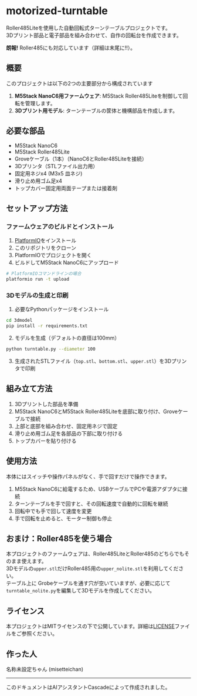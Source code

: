 # motorized-turntable

Roller485Liteを使用した自動回転式ターンテーブルプロジェクトです。  
3Dプリント部品と電子部品を組み合わせて、自作の回転台を作成できます。

**朗報!** Roller485にも対応しています（詳細は末尾に!!）。

## 概要

このプロジェクトは以下の2つの主要部分から構成されています

1. **M5Stack NanoC6用ファームウェア**: M5Stack Roller485Liteを制御して回転を管理します。
2. **3Dプリント用モデル**: ターンテーブルの筐体と機構部品を作成します。

## 必要な部品

- M5Stack NanoC6
- M5Stack Roller485Lite
- Groveケーブル（1本）（NanoC6とRoller485Liteを接続）
- 3Dプリンタ（STLファイル出力用）
- 固定用ネジx4 (M3x5 皿ネジ)
- 滑り止め用ゴム足x4
- トップカバー固定用両面テープまたは接着剤

## セットアップ方法

### ファームウェアのビルドとインストール

1. [PlatformIO](https://platformio.org/)をインストール
2. このリポジトリをクローン
3. PlatformIOでプロジェクトを開く
4. ビルドしてM5Stack NanoC6にアップロード

```bash
# PlatformIOコマンドラインの場合
platformio run -t upload
```

### 3Dモデルの生成と印刷

1. 必要なPythonパッケージをインストール

```bash
cd 3dmodel
pip install -r requirements.txt
```

2. モデルを生成（デフォルトの直径は100mm）

```bash
python turntable.py --diameter 100
```

3. 生成されたSTLファイル（`top.stl`、`bottom.stl`、`upper.stl`）を3Dプリンタで印刷

## 組み立て方法

1. 3Dプリントした部品を準備
2. M5Stack NanoC6とM5Stack Roller485Liteを底部に取り付け、Groveケーブルで接続
3. 上部と底部を組み合わせ、固定用ネジで固定
4. 滑り止め用ゴム足を各部品の下部に取り付ける
5. トップカバーを貼り付ける

## 使用方法

本体にはスイッチや操作パネルがなく、手で回すだけで操作できます。

1. M5Stack NanoC6に給電するため、USBケーブルでPCや電源アダプタに接続
2. ターンテーブルを手で回すと、その回転速度で自動的に回転を継続
3. 回転中でも手で回して速度を変更
4. 手で回転を止めると、モーター制御も停止

## おまけ：Roller485を使う場合

本プロジェクトのファームウェアは、Roller485LiteとRoller485のどちらでもそのまま使えます。  
3Dモデルの`upper.stl`だけRoller485用の`upper_nolite.stl`を利用してください。  
テーブル上に Grobeケーブルを通す穴が空いていますが、必要に応じて`turntable_nolite.py`を編集して3Dモデルを作成してください。

## ライセンス

本プロジェクトはMITライセンスの下で公開しています。詳細は[LICENSE](LICENSE)ファイルをご参照ください。

## 作った人

名称未設定ちゃん (misetteichan)

---
このドキュメントはAIアシスタントCascadeによって作成されました。
